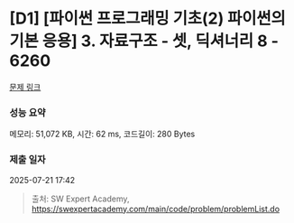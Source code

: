 # [D1] [파이썬 프로그래밍 기초(2) 파이썬의 기본 응용] 3. 자료구조 - 셋, 딕셔너리 8 - 6260 

[문제 링크](https://swexpertacademy.com/main/code/problem/problemDetail.do?contestProbId=AWcVo2pa480DFAU4) 

### 성능 요약

메모리: 51,072 KB, 시간: 62 ms, 코드길이: 280 Bytes

### 제출 일자

2025-07-21 17:42



> 출처: SW Expert Academy, https://swexpertacademy.com/main/code/problem/problemList.do